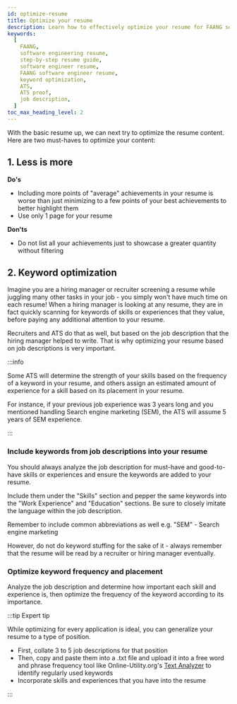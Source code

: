 ```yaml
---
id: optimize-resume
title: Optimize your resume
description: Learn how to effectively optimize your resume for FAANG software engineer roles
keywords:
  [
    FAANG,
    software engineering resume,
    step-by-step resume guide,
    software engineer resume,
    FAANG software engineer resume,
    keyword optimization,
    ATS,
    ATS proof,
    job description,
  ]
toc_max_heading_level: 2
---
```


With the basic resume up, we can next try to optimize the resume content. Here are two must-haves to optimize your content:

## 1. Less is more

**Do's**

- Including more points of "average" achievements in your resume is worse than just minimizing to a few points of your best achievements to better highlight them
- Use only 1 page for your resume

**Don'ts**

- Do not list all your achievements just to showcase a greater quantity without filtering

## 2. Keyword optimization

Imagine you are a hiring manager or recruiter screening a resume while juggling many other tasks in your job - you simply won't have much time on each resume! When a hiring manager is looking at any resume, they are in fact quickly scanning for keywords of skills or experiences that they value, before paying any additional attention to your resume.

Recruiters and ATS do that as well, but based on the job description that the hiring manager helped to write. That is why optimizing your resume based on job descriptions is very important.

:::info

Some ATS will determine the strength of your skills based on the frequency of a keyword in your resume, and others assign an estimated amount of experience for a skill based on its placement in your resume.

For instance, if your previous job experience was 3 years long and you mentioned handling Search engine marketing (SEM), the ATS will assume 5 years of SEM experience.

:::

### Include keywords from job descriptions into your resume

You should always analyze the job description for must-have and good-to-have skills or experiences and ensure the keywords are added to your resume.

Include them under the "Skills" section and pepper the same keywords into the "Work Experience" and "Education" sections. Be sure to closely imitate the language within the job description.

Remember to include common abbreviations as well e.g. "SEM" - Search engine marketing

However, do not do keyword stuffing for the sake of it - always remember that the resume will be read by a recruiter or hiring manager eventually.

### Optimize keyword frequency and placement

Analyze the job description and determine how important each skill and experience is, then optimize the frequency of the keyword according to its importance.

:::tip Expert tip

While optimizing for every application is ideal, you can generalize your resume to a type of position.

- First, collate 3 to 5 job descriptions for that position
- Then, copy and paste them into a .txt file and upload it into a free word and phrase frequency tool like Online-Utility.org's [Text Analyzer](https://www.online-utility.org/text/analyzer.jsp) to identify regularly used keywords
- Incorporate skills and experiences that you have into the resume

:::

<!-- I have also prepared a list of fail-safe keywords you can use to pass most ATS screeners, segmented by type and seniority of software engineer. You can find it [here]. -->
